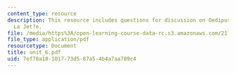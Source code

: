 ```yaml
---
content_type: resource
description: This resource includes questions for discussion on Oedipus and Marker?s
  La Jet?e.
file: /media/https%3A/open-learning-course-data-rc.s3.amazonaws.com/21l-706-studies-in-film-fall-2005/7ef78a18101773d587a54b4a7aa789c4_unit_6.pdf
file_type: application/pdf
resourcetype: Document
title: unit_6.pdf
uid: 7ef78a18-1017-73d5-87a5-4b4a7aa789c4
---
```

